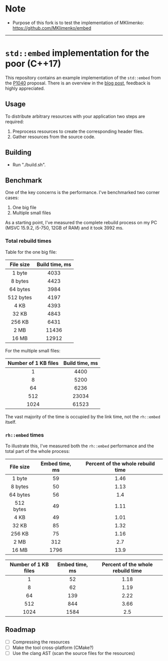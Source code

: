 ﻿
# Note

- Purpose of this fork is to test the implementation of MKlimenko: https://github.com/MKlimenko/embed

---


# `std::embed` implementation for the poor (C++17)

This repository contains an example implementation of the `std::embed` from the [P1040](https://wg21.link/p1040) proposal. There is an overview in the [blog post](https://mklimenko.github.io/english/2018/11/26/stdembed-for-the-poor/), feedback is highly appreciated.

## Usage

To distribute arbitrary resources with your application two steps are required:

1. Preprocess resources to create the corresponding header files.
2. Gather resources from the source code. 

## Building

- Run "./build.sh".

## Benchmark

One of the key concerns is the performance. I've benchmarked two corner cases:

1. One big file
2. Multiple small files

As a starting point, I've measured the complete rebuild process on my PC (MSVC 15.9.2, i5-750, 12GB of RAM) and it took 3992 ms.

### Total rebuild times

Table for the one big file:

| File size 	| Build time, ms 	|
|:---------:	|:--------------:	|
|   1 byte  	|      4033      	|
|  8 bytes  	|      4423      	|
|  64 bytes 	|      3984      	|
| 512 bytes 	|      4197      	|
|    4 KB   	|      4393      	|
|   32 KB   	|      4843      	|
|   256 KB  	|      6431      	|
|    2 MB   	|      11436     	|
|   16 MB   	|      12912     	|

For the multiple small files:

| Number of 1 KB files 	| Build time, ms 	|
|:--------------------:	|:--------------:	|
|           1          	|      4400      	|
|           8          	|      5200      	|
|          64          	|      6236      	|
|          512         	|      23034     	|
|         1024         	|      61523     	|

The vast majority of the time is occupied by the link time, not the `rh::embed` itself.

### `rh::embed` times

To illustrate this, I've measured both the `rh::embed` performance and the total part of the whole process:

| File size 	| Embed time, ms 	| Percent of the whole rebuild time 	|
|:---------:	|:--------------:	|:---------------------------------:	|
|   1 byte  	|       59       	|                1.46               	|
|  8 bytes  	|       50       	|                1.13               	|
|  64 bytes 	|       56       	|                1.4                	|
| 512 bytes 	|       49       	|                1.11               	|
|    4 KB   	|       49       	|                1.01               	|
|   32 KB   	|       85       	|                1.32               	|
|   256 KB  	|       75       	|                1.16               	|
|    2 MB   	|       312      	|                2.7                	|
|   16 MB   	|      1796      	|                13.9               	|

| Number of 1 KB files 	| Embed time, ms 	| Percent of the whole rebuild time 	|
|:--------------------:	|:--------------:	|:---------------------------------:	|
|           1          	|       52       	|                1.18               	|
|           8          	|       62       	|                1.19               	|
|          64          	|       139      	|                2.22               	|
|          512         	|       844      	|                3.66               	|
|         1024         	|      1584      	|                2.5                	|


## Roadmap

- [ ] Compressing the resources
- [ ] Make the tool cross-platform (CMake?)
- [ ] Use the clang AST (scan the source files for the resources)